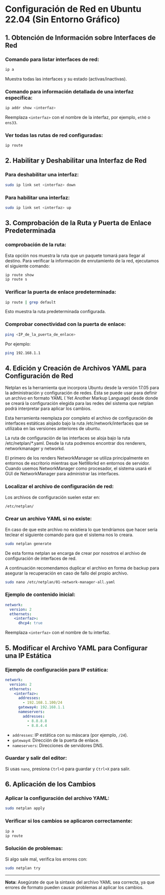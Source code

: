 
# Configuración de Red en Ubuntu 22.04 (Sin Entorno Gráfico)

## 1. Obtención de Información sobre Interfaces de Red
### Comando para listar interfaces de red:
```bash
ip a
```
Muestra todas las interfaces y su estado (activas/inactivas).

### Comando para información detallada de una interfaz específica:
```bash
ip addr show <interfaz>
```
Reemplaza `<interfaz>` con el nombre de la interfaz, por ejemplo, `eth0` o `ens33`.

### Ver todas las rutas de red configuradas:
```bash
ip route
```

## 2. Habilitar y Deshabilitar una Interfaz de Red
### Para deshabilitar una interfaz:
```bash
sudo ip link set <interfaz> down
```
### Para habilitar una interfaz:
```bash
sudo ip link set <interfaz> up
```
## 3. Comprobación de la Ruta y Puerta de Enlace Predeterminada
### comprobación de la ruta:
Esta opción nos muestra la ruta que un paquete tomará para llegar al destino. Para verificar la información de enrutamiento de la red, ejecutamos el siguiente comando:
```bash
ip route show
ip route s
```
### Verificar la puerta de enlace predeterminada:
```bash
ip route | grep default
```
Esto muestra la ruta predeterminada configurada.

### Comprobar conectividad con la puerta de enlace:
```bash
ping <IP_de_la_puerta_de_enlace>
```
Por ejemplo:
```bash
ping 192.168.1.1
```

## 4. Edición y Creación de Archivos YAML para Configuración de Red
Netplan es la herramienta que incorpora Ubuntu desde la versión 17.05 para la administración y configuración de redes. Ésta se puede usar para definir un archivo en formato YAML ( Yet Another
Markup Language) desde donde se creará la configuración elegida para las redes del sistema que netplan podrá interpretar para aplicar los cambios.

Esta herramienta reemplaza por completo el archivo de configuración de interfaces estáticas alojado bajo la ruta /etc/network/interfaces que se utilizaba en las versiones anteriores de
ubuntu.

La ruta de configuración de las interfaces se aloja bajo la ruta /etc/netplan/*.yaml. Desde la ruta podremos encontrar dos renderers, networkmanager y networkd.

El primero de los renders NetworkManager se utiliza principalmente en entornos de escritorio mientras que NetWorkd en entornos de servidor. Cuando usemos NetworkManager como procesador, el sistema usará el GUI de NetworkManager para administrar las interfaces.

### Localizar el archivo de configuración de red:
Los archivos de configuración suelen estar en:
```bash
/etc/netplan/
```

### Crear un archivo YAML si no existe:
En caso de que este archivo no existiera lo que tendríamos que hacer sería teclear el siguiente comando para que el sistema nos lo creara.
```bash
sudo netplan generate
```
De esta forma netplan se encarga de crear por nosotros el archivo de configuración de interfaces de red.

A continuación recomendamos duplicar el archivo en forma de backup para asegurar la
recuperación en caso de fallo del propio archivo.
```bash
sudo nano /etc/netplan/01-network-manager-all.yaml
```

### Ejemplo de contenido inicial:
```yaml
network:
  version: 2
  ethernets:
    <interfaz>:
      dhcp4: true
```
Reemplaza `<interfaz>` con el nombre de tu interfaz.

## 5. Modificar el Archivo YAML para Configurar una IP Estática
### Ejemplo de configuración para IP estática:
```yaml
network:
  version: 2
  ethernets:
    <interfaz>:
      addresses:
        - 192.168.1.100/24
      gateway4: 192.168.1.1
      nameservers:
        addresses:
          - 8.8.8.8
          - 8.8.4.4
```
- `addresses`: IP estática con su máscara (por ejemplo, `/24`).
- `gateway4`: Dirección de la puerta de enlace.
- `nameservers`: Direcciones de servidores DNS.

### Guardar y salir del editor:
Si usas `nano`, presiona `Ctrl+O` para guardar y `Ctrl+X` para salir.

## 6. Aplicación de los Cambios
### Aplicar la configuración del archivo YAML:
```bash
sudo netplan apply
```

### Verificar si los cambios se aplicaron correctamente:
```bash
ip a
ip route
```

### Solución de problemas:
Si algo sale mal, verifica los errores con:
```bash
sudo netplan try
```

---
**Nota:** Asegúrate de que la sintaxis del archivo YAML sea correcta, ya que errores de formato pueden causar problemas al aplicar los cambios.

